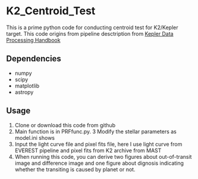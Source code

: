 # K2_Centroid_Test
This is a prime python code for conducting centroid test for K2/Kepler target. This code origins from pipeline desctription from [Kepler Data Processing Handbook](https://archive.stsci.edu/kepler/manuals/KSCI-19081-002-KDPH.pdf)
## Dependencies
- numpy
- scipy
- matplotlib
- astropy
## Usage
1. Clone or download this code from github
2. Main function is in PRFfunc.py. 
3  Modify the stellar parameters as model.ini shows
4. Input the light curve file and pixel fits file, here I use light curve from EVEREST pipeline and pixel fits from K2 archive from MAST
5. When running this code, you can derive two figures about out-of-transit image and difference image and one figure about dignosis indicating whether the transiting is caused by planet or not. 

